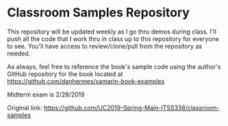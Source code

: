 # Classroom Samples Repository

This repository will be updated weekly as I go thru demos during class.  I'll push all the code that I work thru in class up to this repository for everyone to see.  You'll have access to review/clone/pull from the repository as needed.

As always, feel free to reference the book's sample code using the author's GitHub repository for the book located at https://github.com/danhermes/xamarin-book-examples

Midterm exam is 2/28/2019

Original link: https://github.com/UC2019-Spring-Main-ITSS338/classroom-samples
